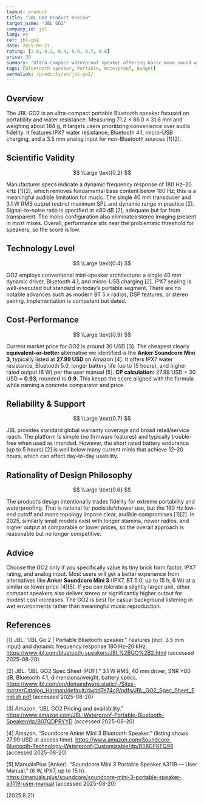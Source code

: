 ```yaml
---
layout: product
title: "JBL GO2 Product Review"
target_name: "JBL GO2"
company_id: jbl
lang: en
ref: jbl-go2
date: 2025-08-21
rating: [2.8, 0.2, 0.4, 0.9, 0.7, 0.6]
price: 30
summary: "Ultra-compact waterproof speaker offering basic mono sound with significant frequency limitations; specs are verified and pricing is competitive but easily outperformed by newer minis"
tags: [Bluetooth-speaker, Portable, Waterproof, Budget]
permalink: /products/en/jbl-go2/
---
```


## Overview

The JBL GO2 is an ultra-compact portable Bluetooth speaker focused on portability and water resistance. Measuring 71.2 × 86.0 × 31.6 mm and weighing about 184 g, it targets users prioritizing convenience over audio fidelity. It features IPX7 water resistance, Bluetooth 4.1, micro-USB charging, and a 3.5 mm analog input for non-Bluetooth sources [1][2].

## Scientific Validity

$$ \Large \text{0.2} $$

Manufacturer specs indicate a dynamic frequency response of 180 Hz–20 kHz [1][2], which removes fundamental bass content below 180 Hz; this is a meaningful audible limitation for music. The single 40 mm transducer and 3.1 W RMS output restrict maximum SPL and dynamic range in practice [2]. Signal-to-noise ratio is specified at ≥80 dB [2], adequate but far from transparent. The mono configuration also eliminates stereo imaging present in most mixes. Overall, performance sits near the problematic threshold for speakers, so the score is low.

## Technology Level

$$ \Large \text{0.4} $$

GO2 employs conventional mini-speaker architecture: a single 40 mm dynamic driver, Bluetooth 4.1, and micro-USB charging [2]. IPX7 sealing is well-executed but standard in today’s portable segment. There are no notable advances such as modern BT 5.x radios, DSP features, or stereo pairing. Implementation is competent but dated.

## Cost-Performance

$$ \Large \text{0.9} $$

Current market price for GO2 is around 30 USD [3]. The cheapest clearly **equivalent-or-better** alternative we identified is the **Anker Soundcore Mini 3**, typically listed at **27.99 USD** on Amazon [4]. It offers IPX7 water resistance, Bluetooth 5.0, longer battery life (up to 15 hours), and higher rated output (6 W) per the user manual [5]. **CP calculation:** 27.99 USD ÷ 30 USD = **0.93**, rounded to **0.9**. This keeps the score aligned with the formula while naming a concrete comparator and price.

## Reliability & Support

$$ \Large \text{0.7} $$

JBL provides standard global warranty coverage and broad retail/service reach. The platform is simple (no firmware features) and typically trouble-free when used as intended. However, the short rated battery endurance (up to 5 hours) [2] is well below many current minis that achieve 12–20 hours, which can affect day-to-day usability.

## Rationality of Design Philosophy

$$ \Large \text{0.6} $$

The product’s design intentionally trades fidelity for extreme portability and waterproofing. That is rational for poolside/shower use, but the 180 Hz low-end cutoff and mono topology impose clear, audible compromises [1][2]. In 2025, similarly small models exist with longer stamina, newer radios, and higher output at comparable or lower prices, so the overall approach is reasonable but no longer competitive.

## Advice

Choose the GO2 only if you specifically value its tiny brick form factor, IPX7 rating, and analog input. Most users will get a better experience from alternatives like **Anker Soundcore Mini 3** (IPX7, BT 5.0, up to 15 h, 6 W) at a similar or lower price [4][5]. If you can tolerate a slightly larger unit, other compact speakers also deliver stereo or significantly higher output for modest cost increases. The GO2 is best for casual background listening in wet environments rather than meaningful music reproduction.

## References

[1] JBL. “JBL Go 2 | Portable Bluetooth speaker.” Features (incl. 3.5 mm input) and dynamic frequency response 180 Hz–20 kHz. https://www.jbl.com/bluetooth-speakers/JBL%2BGO%2B2.html (accessed 2025-08-20)

[2] JBL. “JBL GO2 Spec Sheet (PDF).” 3.1 W RMS, 40 mm driver, SNR ≥80 dB, Bluetooth 4.1, dimensions/weight, battery specs. https://www.jbl.com/on/demandware.static/-/Sites-masterCatalog_Harman/default/dwbd7e74c9/pdfs/JBL_GO2_Spec_Sheet_English.pdf (accessed 2025-08-20)

[3] Amazon. “JBL GO2 Pricing and availability.” https://www.amazon.com/JBL-Waterproof-Portable-Bluetooth-Speaker/dp/B07QDPRYYD (accessed 2025-08-20)

[4] Amazon. “Soundcore Anker Mini 3 Bluetooth Speaker.” (listing shows 27.99 USD at access time). https://www.amazon.com/Soundcore-Bluetooth-Technology-Waterproof-Customizable/dp/B08GFKFQ96 (accessed 2025-08-20)

[5] ManualsPlus (Anker). “Soundcore Mini 3 Portable Speaker A3119 — User Manual.” (6 W, IPX7, up to 15 h). https://manuals.plus/soundcore/soundcore-mini-3-portable-speaker-a3119-user-manual (accessed 2025-08-20)

(2025.8.21)

